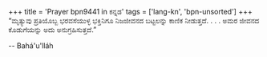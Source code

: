 +++
title = 'Prayer bpn9441 in ಕನ್ನಡ'
tags = ['lang-kn', 'bpn-unsorted']
+++
“ಮೃತ್ಯುವು ಪ್ರತಿಯೊಬ್ಬ ಭರವಸೆಯುಳ್ಳ ಭಕ್ತಿನಿಗೂ ನಿಜಜೀವನದ ಬಟ್ಟಲನ್ನು ಕಾಣಿಕ ನೀಡುತ್ತದೆ. . . . ಅಮರ ಜೀವನದ ಕೊಡುಗೆಯನ್ನು ಅದು ಅನುಗ್ರಹಿಸುತ್ತದೆ.”

-- Bahá'u'lláh
